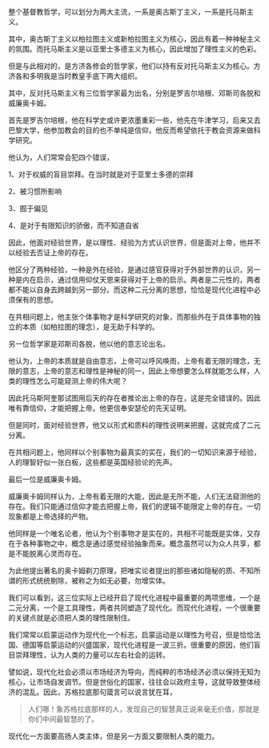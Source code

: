 <p>整个基督教哲学，可以划分为两大主流，一系是奥古斯丁主义，一系是托马斯主义。</p><p>其中，奥古斯丁主义以柏拉图主义或新柏拉图主义为核心，因此有着一种神秘主义的氛围。而托马斯主义是以亚里士多德主义为核心，因此增加了理性主义的色彩。</p><p>但是与此相对的，是方济各修会的哲学家，他们以持有反对托马斯主义为核心。方济各和多明我是当时教皇手底下两大组织。</p><p>其中，反对托马斯主义有三位哲学家最为出名，分别是罗吉尔培根、邓斯司各脱和威廉奥卡姆。</p><p>首先是罗吉尔培根，他在科学史或许更浓墨重彩一些，他先在牛津学习，后来又去巴黎大学，他参加教会的目的也不单纯是信仰，他反而希望依托于教会资源来做科学研究。</p><p>他认为，人们常常会犯四个错误，</p><p>1、对于权威的盲目崇拜。在当时就是对于亚里士多德的崇拜</p><p>2、被习惯所影响</p><p>3、囿于偏见</p><p>4、是对于有限知识的骄傲，而不知道自省</p><p>因此，他面对经验世界，是以理性、经验为方式认识世界，但是面对上帝，他并不以经验去否证上帝的存在。</p><p>他区分了两种经验，一种是外在经验，是通过感官获得对于外部世界的认识，另一种是内在启示，通过信用仰仗天恩来获得对于上帝的启示。两者是二元性的，两者都不能以自身去跨越到另一部分。而这种二元分离的思想，恰恰是现代化进程中必须保有的思想。</p><p>在共相问题上，他主张个体事物才是科学研究的对象，而那些外在于具体事物的独立的本质（如柏拉图的理念），是无助于科学的。</p><p>另一位哲学家是邓斯司各脱，他以他的意志论出名。</p><p>他认为，上帝的本质就是自由意志，上帝可以呼风唤雨，上帝有着无限的理念，无限的意志，上帝的意志和理性是神秘的同一，因此上帝想要怎么样就能怎么样，人类的理性怎么可能窥测上帝的伟大呢？</p><p>因此托马斯阿奎那试图用后天的存在者推论出上帝的存在，这是完全错误的。因此唯有靠信仰，才能把握上帝。他更信奉安瑟伦的先天证明。</p><p>但是同时，面对经验世界，他又以形式和质料的理性说明来把握，这就完成了二元分离。</p><p>在共相问题上，他同样以个别事物为最真实的实在，我们的一切知识来源于经验，人的理智好似一张白板，这些都是英国经验论的先声。</p><p>最后一位是威廉奥卡姆。</p><p>威廉奥卡姆同样认为，上帝有着无限的大能，因此是无所不能，人们无法窥测他的存在。我们只能通过信仰才能去把握上帝，我们的逻辑不能限定上帝的存在。一切现象都是上帝选择的产物。</p><p>他同样是一个唯名论者，他认为个别事物才是实在的，共相不可能既是实体，又存在于各种事物之中，概念是通过感觉经验抽象而来。概念虽然可以为众人共享，都是不能脱离心灵而存在。</p><p>为此他提出著名的奥卡姆剃刀原理，把唯实论者提出的那些诸如隐秘的质、不知所谓的形式统统剔除，被称之为如无必要，勿增实体。</p><p>我们可以看到，这三位实际上已经开启了现代化进程中最重要的两项思维，一个是二元分离，一个是工具理性，两者共同塑造了现代化。而现代化进程，一个很重要的关键点就是必须把人类的理性限制住。</p><p>我们常常以启蒙运动作为现代化一个标志，启蒙运动是以理性为号召，但是恰恰法国、德国等启蒙运动的兴盛国家，现代化进程是一波三折。很重要的原因，他们盲目崇拜理性，认为人类的力量可以左右社会的运转。</p><p>譬如说，现代化社会必须以市场经济为导向，而纯粹的市场经济必须以保持无知为核心，让市场自发调节。但是世俗化的国家，往往会以政府主导，这就导致整体经济的混乱。因此，苏格拉底那句箴言可以说言犹在耳，</p><blockquote>人们哪！象苏格拉底那样的人，发现自己的智慧真正说来毫无价值，那就是你们中间最智慧的了。</blockquote><p>现代化一方面要高扬人类主体，但是另一方面又要限制人类的能力。</p><p></p>